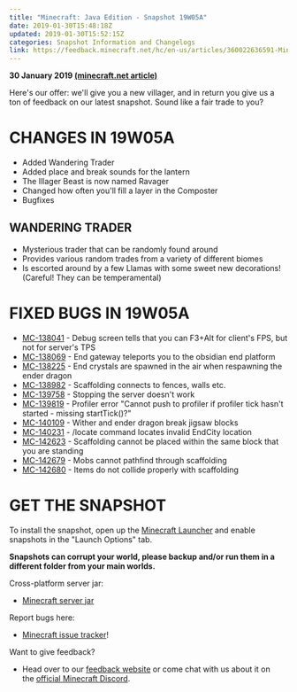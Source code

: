 ```yaml
---
title: "Minecraft: Java Edition - Snapshot 19W05A"
date: 2019-01-30T15:48:18Z
updated: 2019-01-30T15:52:15Z
categories: Snapshot Information and Changelogs
link: https://feedback.minecraft.net/hc/en-us/articles/360022636591-Minecraft-Java-Edition-Snapshot-19W05A
---
```


**30 January 2019 [(minecraft.net article)](https://minecraft.net/en-us/article/minecraft-snapshot-19w05a)**

Here\'s our offer: we\'ll give you a new villager, and in return you give us a ton of feedback on our latest snapshot. Sound like a fair trade to you? 

# CHANGES IN 19W05A

-   Added Wandering Trader
-   Added place and break sounds for the lantern
-   The Illager Beast is now named Ravager
-   Changed how often you\'ll fill a layer in the Composter
-   Bugfixes

## WANDERING TRADER

-   Mysterious trader that can be randomly found around
-   Provides various random trades from a variety of different biomes
-   Is escorted around by a few Llamas with some sweet new decorations! (Careful! They can be temperamental)

# FIXED BUGS IN 19W05A

-   [MC-138041](https://bugs.mojang.com/browse/MC-138041) - Debug screen tells that you can F3+Alt for client\'s FPS, but not for server\'s TPS
-   [MC-138069](https://bugs.mojang.com/browse/MC-138069) - End gateway teleports you to the obsidian end platform
-   [MC-138225](https://bugs.mojang.com/browse/MC-138225) - End crystals are spawned in the air when respawning the ender dragon
-   [MC-138982](https://bugs.mojang.com/browse/MC-138982) - Scaffolding connects to fences, walls etc.
-   [MC-139758](https://bugs.mojang.com/browse/MC-139758) - Stopping the server doesn\'t work
-   [MC-139819](https://bugs.mojang.com/browse/MC-139819) - Profiler error \"Cannot push to profiler if profiler tick hasn\'t started - missing startTick()?\"
-   [MC-140109](https://bugs.mojang.com/browse/MC-140109) - Wither and ender dragon break jigsaw blocks
-   [MC-140231](https://bugs.mojang.com/browse/MC-140231) - /locate command locates invalid EndCity location
-   [MC-142623](https://bugs.mojang.com/browse/MC-142623) - Scaffolding cannot be placed within the same block that you are standing
-   [MC-142679](https://bugs.mojang.com/browse/MC-142679) - Mobs cannot pathfind through scaffolding
-   [MC-142680](https://bugs.mojang.com/browse/MC-142680) - Items do not collide properly with scaffolding

# GET THE SNAPSHOT

To install the snapshot, open up the [Minecraft Launcher](https://minecraft.net/download) and enable snapshots in the \"Launch Options\" tab.

**Snapshots can corrupt your world, please backup and/or run them in a different folder from your main worlds.**

Cross-platform server jar:

-   [Minecraft server jar](https://launcher.mojang.com/v1/objects/521021450baf9b9b98b0a6d0cb60e97f306f4f57/server.jar)

Report bugs here:

-   [Minecraft issue tracker](https://bugs.mojang.com/browse/MC)!

Want to give feedback?

-   Head over to our [feedback website](http://aka.ms/snapshotfeedback) or come chat with us about it on the [official Minecraft Discord](https://minecraft.net/en-us/article/discord.gg/Minecraft).
